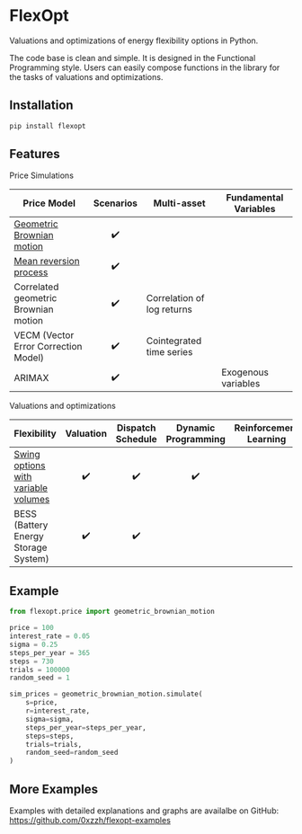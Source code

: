 # FlexOpt

Valuations and optimizations of energy flexibility options in Python.

The code base is clean and simple. It is designed in the Functional Programming style. Users can easily compose functions in the library for the tasks of valuations and optimizations.

## Installation

```bash
pip install flexopt
```

## Features

Price Simulations

| Price Model | Scenarios | Multi-asset | Fundamental Variables |
|---|:---:|---|---|
| [Geometric Brownian motion](src/flexopt/price/geometric_brownian_motion.py) | :heavy_check_mark: |  |
| [Mean reversion process](src/flexopt/price/ou_process.py) | :heavy_check_mark: | |  |
| Correlated geometric Brownian motion  | :heavy_check_mark: | Correlation of log returns |  |
| VECM (Vector Error Correction Model) | :heavy_check_mark: | Cointegrated time series |  |
| ARIMAX | :heavy_check_mark: |  | Exogenous variables |

Valuations and optimizations

| Flexibility | Valuation | Dispatch Schedule | Dynamic Programming | Reinforcement Learning |
|---|:---:|:---:|:---:|:---:|
| [Swing options with variable volumes](src/flexopt/flex/swing_option.py) | :heavy_check_mark: | :heavy_check_mark: | :heavy_check_mark: |  |
| BESS (Battery Energy Storage System) | :heavy_check_mark: | :heavy_check_mark: |  |  |

## Example

```python
from flexopt.price import geometric_brownian_motion

price = 100
interest_rate = 0.05
sigma = 0.25
steps_per_year = 365
steps = 730
trials = 100000
random_seed = 1

sim_prices = geometric_brownian_motion.simulate(
    s=price, 
    r=interest_rate, 
    sigma=sigma, 
    steps_per_year=steps_per_year, 
    steps=steps, 
    trials=trials, 
    random_seed=random_seed
)
```

## More Examples

Examples with detailed explanations and graphs are availalbe on GitHub: https://github.com/0xzzh/flexopt-examples
